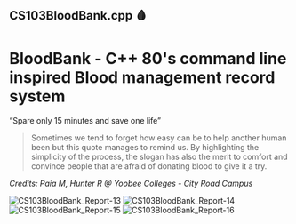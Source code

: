 ## CS103BloodBank.cpp 🩸
# BloodBank - C++ 80's command line inspired Blood management record system

“Spare only 15 minutes and save one life”

> Sometimes we tend to forget how easy can be to help another human been but this quote manages to remind us. By highlighting the simplicity of the process, the slogan has also the merit to comfort and convince people that are afraid of donating blood to give it a try.

*Credits: Paia M, Hunter R @
Yoobee Colleges - City Road Campus*

![CS103BloodBank_Report-13](https://github.com/hunterjreid/BloodBankSys/assets/62681404/99367134-143f-4875-b372-e0f0054078f6)
![CS103BloodBank_Report-14](https://github.com/hunterjreid/BloodBankSys/assets/62681404/3b376ba7-6ae8-45c9-949b-cc3e15362140)
![CS103BloodBank_Report-15](https://github.com/hunterjreid/BloodBankSys/assets/62681404/5f9fe42f-033d-4b6a-b501-c9523f43408e)
![CS103BloodBank_Report-16](https://github.com/hunterjreid/BloodBankSys/assets/62681404/ea13275c-b76e-4e21-8330-4c44772e43f4)

